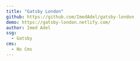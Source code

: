 ```yaml
---
title: "Gatsby London"
github: https://github.com/ImedAdel/gatsby-london
demo: https://gatsby-london.netlify.com/
author: Imed Adel
ssg:
  - Gatsby
cms:
  - No Cms
---
```

